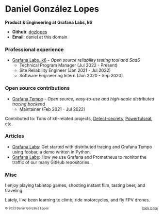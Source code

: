 # Daniel González Lopes

**Product & Engineering at Grafana Labs, k6**

- **Github**: [dgzlopes](https://github.com/dgzlopes) 
- **Email**: daniel at this domain

### Professional experience

- [Grafana Labs, k6](https://k6.io/) - *Open source reliability testing tool and SaaS*
   - Technical Program Manager (Jul 2022 - Present)
   - Site Reliability Engineer (Jan 2021 - Jul 2022)
   - Software Engineering Intern (Jun 2020 - Sep 2020)

### Open source contributions

- [Grafana Tempo](https://github.com/grafana/tempo) - *Open source, easy-to-use and high-scale distributed tracing backend*
   - Maintainer (Feb 2021 - Jul 2022)

Contributed to: Tons of k6-related projects, [Detect-secrets](https://github.com/Yelp/detect-secrets), [Powerfulseal](https://github.com/bloomberg/powerfulseal), etc.

### Articles

- [Grafana Labs](https://grafana.com/blog/2021/05/04/get-started-with-distributed-tracing-and-grafana-tempo-using-foobar-a-demo-written-in-python/): Get started with distributed tracing and Grafana Tempo using foobar, a demo written in Python.
- [Grafana Labs](https://grafana.com/blog/2021/09/20/how-we-use-grafana-and-prometheus-to-monitor-the-traffic-of-our-many-github-repositories/): How we use Grafana and Prometheus to monitor the traffic of our many GitHub repositories.

### Misc
I enjoy playing tabletop games, shooting instant film, tasting beer, and traveling.

Lately, I've been learning to climb, ride motorcycles, and fly FPV drones.

<sub><sup>© 2023 Daniel González Lopes </a><a href="#" style="float: right;">Back to top</a></sup></sub>
